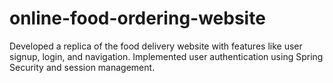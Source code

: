 # online-food-ordering-website
Developed a replica of the food delivery website with features like user signup, login, and navigation. Implemented user authentication using Spring Security and session management. 
